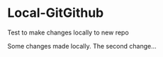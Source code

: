 # Local-GitGithub
Test to make changes locally to new repo

Some changes made locally.
The second change...
